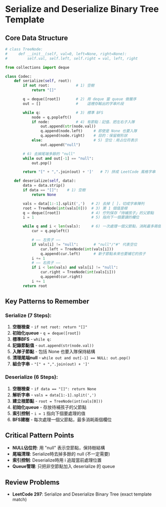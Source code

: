 # Serialize and Deserialize Binary Tree Template

## Core Data Structure

```python
# class TreeNode:
#     def __init__(self, val=0, left=None, right=None):
#         self.val, self.left, self.right = val, left, right

from collections import deque

class Codec:
    def serialize(self, root):
        if not root:            # 1) 空樹
            return "[]"

        q = deque([root])       # 2) 用 deque 當 queue 做層序
        out = []                #    這裡存輸出的字串片段

        while q:                # 3) 標準 BFS
            node = q.popleft()
            if node:            # 4) 有節點：記值、把左右子入隊
                out.append(str(node.val))
                q.append(node.left)     # 即使是 None 也要入隊
                q.append(node.right)    # 目的：保留樹形狀
            else:                       # 5) 空位：用占位符表示
                out.append("null")

        # 6) 去掉尾端多餘的 "null"
        while out and out[-1] == "null":
            out.pop()

        return "[" + ",".join(out) + ']'   # 7) 拼成 LeetCode 風格字串

    def deserialize(self, data):
        data = data.strip()
        if data == "[]":    # 1) 空樹
            return None

        vals = data[1:-1].split(',')   # 2) 去掉 [ ]，切成字串陣列
        root = TreeNode(int(vals[0]))  # 3) 第 1 個值是根
        q = deque([root])              # 4) 佇列保存「待補孩子」的父節點
        i = 1                          # 5) 指向下一個要讀的欄位

        while q and i < len(vals):     # 6) 一次處理一個父節點，消耗最多兩個欄位
            cur = q.popleft()

            # —— 左孩子 ——
            if vals[i] != "null":       # "null"/"#" 代表空位
                cur.left = TreeNode(int(vals[i]))
                q.append(cur.left)      # 新子節點未來也要補它的孩子
            i += 1
            # —— 右孩子 ——
            if i < len(vals) and vals[i] != "null":
                cur.right = TreeNode(int(vals[i]))
                q.append(cur.right)
            i += 1
        return root
```

## Key Patterns to Remember

### Serialize (7 Steps):
1. **空樹檢查** - `if not root: return "[]"`
2. **初始化queue** - `q = deque([root])`
3. **標準BFS** - `while q:`
4. **記錄節點值** - `out.append(str(node.val))`
5. **入隊子節點** - 包括 None 也要入隊保持結構
6. **清理尾端null** - `while out and out[-1] == NULL: out.pop()`
7. **組合字串** - `"[" + ",".join(out) + ']'`

### Deserialize (6 Steps):
1. **空樹檢查** - `if data == "[]": return None`
2. **解析字串** - `vals = data[1:-1].split(',')`
3. **建立根節點** - `root = TreeNode(int(vals[0]))`
4. **初始化queue** - 存放待補孩子的父節點
5. **索引控制** - `i = 1` 指向下個要處理的值
6. **BFS建樹** - 每次處理一個父節點，最多消耗兩個欄位

## Critical Pattern Points

- **NULL佔位符**: 用 "null" 表示空節點，保持樹結構
- **尾端清理**: Serialize時去掉多餘的 null (不一定需要)
- **索引控制**: Deserialize時用 i 追蹤當前處理位置
- **Queue管理**: 只把非空節點加入 deserialize 的 queue

## Review Problems
- **LeetCode 297**: Serialize and Deserialize Binary Tree (exact template match)
